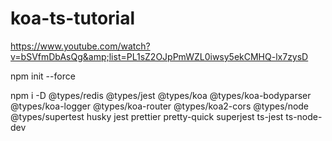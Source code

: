 # koa-ts-tutorial
https://www.youtube.com/watch?v=bSVfmDbAsQg&amp;list=PL1sZ2OJpPmWZL0iwsy5ekCMHQ-lx7zysD

npm init --force

npm i -D @types/redis @types/jest @types/koa @types/koa-bodyparser @types/koa-logger @types/koa-router @types/koa2-cors @types/node @types/supertest husky jest prettier pretty-quick superjest ts-jest ts-node-dev